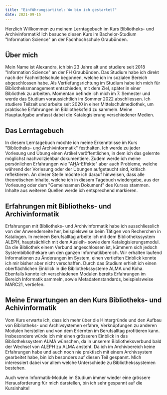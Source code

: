 ```yaml
---
title: "Einführungsartikel: Wo bin ich gestartet?"
date: 2021-09-15
---
```


Herzlich Willkommen zu meinem Lerntagebuch im Kurs Bibliotheks- und Archivinformatik!
Ich besuche diesen Kurs im Bachelor-Studium "Information Science" an der Fachhochschule Graubünden.

## Über mich
Mein Name ist Alexandra, ich bin 23 Jahre alt und studiere seit 2018 "Information Science" an der FH Graubünden. Das Studium habe ich direkt nach der Fachmittelschule begonnen, welche ich im sozialen Bereich abgeschlossen habe. Als Vertiefungsrichtung im Studium habe ich mich für Bibliotheksmanagement entschieden, mit dem Ziel, später in einer Bibliothek zu arbeiten. Momentan befinde ich mich im 7. Semester und werde das Studium voraussichtlich im Sommer 2022 abschliessen.  Ich studiere Teilzeit und arbeite seit 2020 in einer Mittelschulmediothek, um praktische Erfahrungen im Bibliotheksfeld zu sammeln. Meine Hauptaufgabe umfasst dabei die Katalogisierung verschiedener Medien. 

## Das Lerntagebuch
In diesem Lerntagebuch möchte ich meine Erkenntnisse im Kurs "Bibliotheks- und Archivinformatik" festhalten. Ich werde zu jeder Vorlesung und Übung einen Artikel veröffentlichen, in dem ich das gelernte möglichst nachvollziehbar dokumentiere. Zudem werde ich meine persönlichen Erfahrungen wie "AHA-Effekte" aber auch Probleme, welche während der Vorlesung oder der Übungen aufgetaucht sind, kritisch reflektieren. An dieser Stelle möchte ich darauf hinweisen, dass alle theoretischen Inhalte, welche ich in diesem Tagebuch wiedergebe, aus der Vorlesung oder dem "Gemeinsamen Dokument" des Kurses stammen. Inhalte aus weiteren Quellen werde ich entsprechend markieren.

## Erfahrungen mit Bibliotheks- und Archivinformatik
Erfahrungen mit Bibliotheks- und Archivinformatik habe ich ausschliesslich von der Anwenderseite her, beispielsweise beim Tätigen von Recherchen in Katalogen. In meinem Berufsalltag arbeite ich mit dem Bibliothekssystem ALEPH, hauptsächlich mit dem Ausleih- sowie dem Katalogisierungsmodul. Da die Bibliothek einem Verbund angeschlossen ist, kümmern sich jedoch Systembibliothekare um den ganzen Informatikbereich. Wir erhalten laufend Informationen zu Änderungen im System, einen vertieften Einblick konnte ich mir bisher aber nicht verschaffen.
Durch das Studium erhielt ich einen oberflächlichen Einblick in die Bibliothekssysteme ALMA und Koha. Ebenfalls konnte ich verschiedenen Modulen bereits Erfahrungen im Bereich Informatik sammeln, sowie Metadatenstandards, beispielsweise MARC21, vertiefen. 

## Meine Erwartungen an den Kurs Bibliotheks- und Achivinformatik
Vom Kurs erwarte ich, dass ich mehr über die Hintergründe und den Aufbau von Bibliotheks- und Archivsystemen erfahre, Verknüpfungen zu anderen Modulen herstellen und von dem Erlernten im Berufsalltag profitieren kann. Insbesondere würde ich mir einen grösseren Einblick in das Bibliothekssystem ALMA wünschen, da in unserem Bibliotheksverbund bald der Wechsel von ALEPH zu ALMA ansteht. 
Da ich im Archivbereich keine Erfahrungen habe und auch noch nie praktisch mit einem Archivsystem gearbeitet habe, bin ich besonders auf diesen Teil gespannt. Mich interessiert dabei vor allem welche Unterschiede zu Bibliothekssystemen bestehen.

Auch wenn Informatik-Module im Studium immer wieder eine grössere Herausforderung für mich darstellen, bin ich sehr gespannt auf die Kursinhalte!

